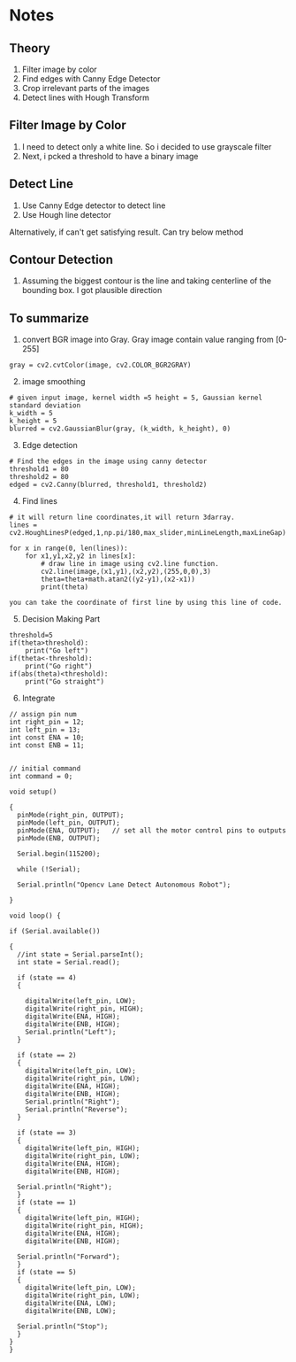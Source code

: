 # Notes

## Theory
1. Filter image by color
2. Find edges with Canny Edge Detector
3. Crop irrelevant parts of the images
4. Detect lines with Hough Transform

## Filter Image by Color
1. I need to detect only a white line. So i decided to use grayscale filter
2. Next, i pcked a threshold to have a binary image

## Detect Line
1. Use Canny Edge detector to detect line
2. Use Hough line detector

Alternatively, if can't get satisfying result. Can try below method

## Contour Detection
1. Assuming the biggest contour is the line and taking centerline of the bounding box. I got plausible direction


## To summarize
1. convert BGR image into Gray. Gray image contain value ranging from [0-255]
```
gray = cv2.cvtColor(image, cv2.COLOR_BGR2GRAY)

```
2. image smoothing
```
# given input image, kernel width =5 height = 5, Gaussian kernel standard deviation
k_width = 5
k_height = 5
blurred = cv2.GaussianBlur(gray, (k_width, k_height), 0)
```

3. Edge detection
```
# Find the edges in the image using canny detector
threshold1 = 80
threshold2 = 80
edged = cv2.Canny(blurred, threshold1, threshold2)
```

4. Find lines
```
# it will return line coordinates,it will return 3darray.
lines = cv2.HoughLinesP(edged,1,np.pi/180,max_slider,minLineLength,maxLineGap)

for x in range(0, len(lines)):
    for x1,y1,x2,y2 in lines[x]:
        # draw line in image using cv2.line function.
        cv2.line(image,(x1,y1),(x2,y2),(255,0,0),3)
        theta=theta+math.atan2((y2-y1),(x2-x1))
        print(theta)

you can take the coordinate of first line by using this line of code.
```

5. Decision Making Part
```
threshold=5
if(theta>threshold):
    print("Go left")
if(theta<-threshold):
    print("Go right")
if(abs(theta)<threshold):
    print("Go straight")
```

6. Integrate
```
// assign pin num
int right_pin = 12;
int left_pin = 13;
int const ENA = 10;  
int const ENB = 11; 


// initial command
int command = 0;

void setup()

{
  pinMode(right_pin, OUTPUT);
  pinMode(left_pin, OUTPUT);
  pinMode(ENA, OUTPUT);   // set all the motor control pins to outputs
  pinMode(ENB, OUTPUT);

  Serial.begin(115200);
  
  while (!Serial);
  
  Serial.println("Opencv Lane Detect Autonomous Robot");

}

void loop() {

if (Serial.available())

{
  //int state = Serial.parseInt();
  int state = Serial.read();

  if (state == 4)
  {
    
    digitalWrite(left_pin, LOW);
    digitalWrite(right_pin, HIGH);
    digitalWrite(ENA, HIGH);
    digitalWrite(ENB, HIGH);
    Serial.println("Left");
  }

  if (state == 2)
  {
    digitalWrite(left_pin, LOW);
    digitalWrite(right_pin, LOW);
    digitalWrite(ENA, HIGH);
    digitalWrite(ENB, HIGH);
    Serial.println("Right");
    Serial.println("Reverse");
  }

  if (state == 3)
  {
    digitalWrite(left_pin, HIGH);
    digitalWrite(right_pin, LOW);
    digitalWrite(ENA, HIGH);
    digitalWrite(ENB, HIGH);

  Serial.println("Right");
  }
  if (state == 1)
  {
    digitalWrite(left_pin, HIGH);
    digitalWrite(right_pin, HIGH);
    digitalWrite(ENA, HIGH);
    digitalWrite(ENB, HIGH);

  Serial.println("Forward");
  }
  if (state == 5)
  {
    digitalWrite(left_pin, LOW);
    digitalWrite(right_pin, LOW);
    digitalWrite(ENA, LOW);
    digitalWrite(ENB, LOW);

  Serial.println("Stop");
  }
}
}
```